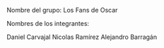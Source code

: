 Nombre del grupo: Los Fans de Oscar

Nombres de los integrantes:

Daniel Carvajal
Nicolas Ramírez
Alejandro Barragán
